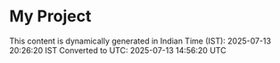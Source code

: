 # My Project

This content is dynamically generated in Indian Time (IST): 2025-07-13 20:26:20 IST
Converted to UTC: 2025-07-13 14:56:20 UTC
